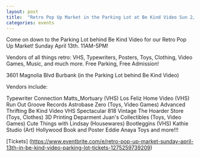 ```yaml
---
layout: post
title:  "Retro Pop Up Market in the Parking Lot at Be Kind Video Sun 2/2"
categories: events
---
```


Come on down to the Parking Lot behind Be Kind Video for our Retro Pop Up Market!
Sunday April 13th. 11AM-5PM!

Vendors of all things retro: VHS, Typewriters, Posters, Toys, Clothing, Video Games, Music, and much more.
Free Parking, Free Admission!

3601 Magnolia Blvd Burbank (in the Parking Lot behind Be Kind Video)

Vendors include:

Typewriter Connection
Matts_Mortuary (VHS)
Los Feliz Home Video (VHS)
Run Out Groove Records
Astrobase Zero (Toys, Video Games)
Advanced Thrifting
Be Kind Video
VHS Spectacular
818 Vintage
The Hoarder Store (Toys, Clothes)
3D Printing Deparment
Juan's Collectibles (Toys, Video Games)
Cute Things with Lindsay (Housewares)
Bootleggins (VHS)
Kathie Studio (Art)
Hollywood Book and Poster
Eddie Anaya Toys
and more!!!

[Tickets] (https://www.eventbrite.com/e/retro-pop-up-market-sunday-april-13th-in-be-kind-video-parking-lot-tickets-1275259739209)
